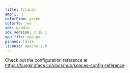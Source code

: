 ```yaml
---
title: Titanic
emoji: 🚢
colorFrom: green
colorTo: red
sdk: gradio
sdk_version: 3.10.1
app_file: app.py
pinned: false
license: apache-2.0
---
```


Check out the configuration reference at https://huggingface.co/docs/hub/spaces-config-reference
